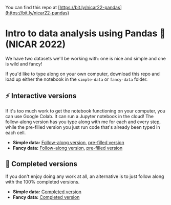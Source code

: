 You can find this repo at [https://bit.ly/nicar22-pandas](https://bit.ly/nicar22-pandas)

# Intro to data analysis using Pandas 🐼 (NICAR 2022)

We have two datasets we'll be working with: one is nice and simple and one is wild and fancy!

If you'd like to type along on your own computer, download this repo and load up either the notebook in the `simple-data` or `fancy-data` folder.

## ⚡ Interactive versions

If it's too much work to get the notebook functioning on your computer, you can use Google Colab. It can run a Jupyter notebook in the cloud! The follow-along version has you type along with me for each and every step, while the pre-filled version you just run code that's already been typed in each cell.

* **Simple data:** [Follow-along version](https://colab.research.google.com/github/jsoma/NICAR22-pandas/blob/master/interactive/Introduction%20to%20pandas%20%28simple%20data%29.ipynb), [pre-filled version](https://colab.research.google.com/github/jsoma/NICAR22-pandas/blob/master/interactive/Introduction%20to%20pandas%20%28simple%20data%2C%20pre-filled%29.ipynb)
* **Fancy data:** [Follow-along version](https://colab.research.google.com/github/jsoma/NICAR22-pandas/blob/master/interactive/Introduction%20to%20pandas%20%28fancy%20data%29.ipynb), [pre-filled version](https://colab.research.google.com/github/jsoma/NICAR22-pandas/blob/master/interactive/Introduction%20to%20pandas%20%28fancy%20data%2C%20pre-filled%29.ipynb)

## 📝 Completed versions

If you don't enjoy doing any work at all, an alternative is to just follow along with the 100% completed versions.

* **Simple data:** [Completed version](completed/simple-data/Introduction%20to%20pandas%20(simple%20data).ipynb)
* **Fancy data:** [Completed version](/completed/fancy-data/Introduction%20to%20pandas%20(fancy%20data).ipynb)
